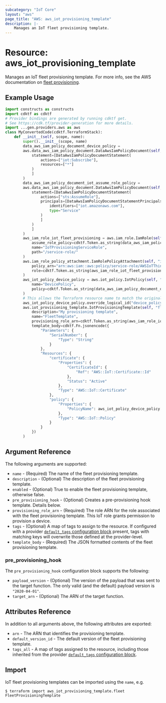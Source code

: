 ```yaml
---
subcategory: "IoT Core"
layout: "aws"
page_title: "AWS: aws_iot_provisioning_template"
description: |-
    Manages an IoT fleet provisioning template.
---
```


# Resource: aws_iot_provisioning_template

Manages an IoT fleet provisioning template. For more info, see the AWS documentation on [fleet provisioning](https://docs.aws.amazon.com/iot/latest/developerguide/provision-wo-cert.html).

## Example Usage

```python
import constructs as constructs
import cdktf as cdktf
# Provider bindings are generated by running cdktf get.
# See https://cdk.tf/provider-generation for more details.
import ...gen.providers.aws as aws
class MyConvertedCode(cdktf.TerraformStack):
    def __init__(self, scope, name):
        super().__init__(scope, name)
        data_aws_iam_policy_document_device_policy =
        aws.data_aws_iam_policy_document.DataAwsIamPolicyDocument(self, "device_policy",
            statement=[DataAwsIamPolicyDocumentStatement(
                actions=["iot:Subscribe"],
                resources=["*"]
            )
            ]
        )
        data_aws_iam_policy_document_iot_assume_role_policy =
        aws.data_aws_iam_policy_document.DataAwsIamPolicyDocument(self, "iot_assume_role_policy",
            statement=[DataAwsIamPolicyDocumentStatement(
                actions=["sts:AssumeRole"],
                principals=[DataAwsIamPolicyDocumentStatementPrincipals(
                    identifiers=["iot.amazonaws.com"],
                    type="Service"
                )
                ]
            )
            ]
        )
        aws_iam_role_iot_fleet_provisioning = aws.iam_role.IamRole(self, "iot_fleet_provisioning",
            assume_role_policy=cdktf.Token.as_string(data_aws_iam_policy_document_iot_assume_role_policy.json),
            name="IoTProvisioningServiceRole",
            path="/service-role/"
        )
        aws.iam_role_policy_attachment.IamRolePolicyAttachment(self, "iot_fleet_provisioning_registration",
            policy_arn="arn:aws:iam::aws:policy/service-role/AWSIoTThingsRegistration",
            role=cdktf.Token.as_string(aws_iam_role_iot_fleet_provisioning.name)
        )
        aws_iot_policy_device_policy = aws.iot_policy.IotPolicy(self, "device_policy_4",
            name="DevicePolicy",
            policy=cdktf.Token.as_string(data_aws_iam_policy_document_device_policy.json)
        )
        # This allows the Terraform resource name to match the original name. You can remove the call if you don't need them to match.
        aws_iot_policy_device_policy.override_logical_id("device_policy")
        aws.iot_provisioning_template.IotProvisioningTemplate(self, "fleet",
            description="My provisioning template",
            name="FleetTemplate",
            provisioning_role_arn=cdktf.Token.as_string(aws_iam_role_iot_fleet_provisioning.arn),
            template_body=cdktf.Fn.jsonencode({
                "Parameters": {
                    "SerialNumber": {
                        "Type": "String"
                    }
                },
                "Resources": {
                    "certificate": {
                        "Properties": {
                            "CertificateId": {
                                "Ref": "AWS::IoT::Certificate::Id"
                            },
                            "Status": "Active"
                        },
                        "Type": "AWS::IoT::Certificate"
                    },
                    "policy": {
                        "Properties": {
                            "PolicyName": aws_iot_policy_device_policy.name
                        },
                        "Type": "AWS::IoT::Policy"
                    }
                }
            })
        )
```

## Argument Reference

The following arguments are supported:

* `name` - (Required) The name of the fleet provisioning template.
* `description` - (Optional) The description of the fleet provisioning template.
* `enabled` - (Optional) True to enable the fleet provisioning template, otherwise false.
* `pre_provisioning_hook` - (Optional) Creates a pre-provisioning hook template. Details below.
* `provisioning_role_arn` - (Required) The role ARN for the role associated with the fleet provisioning template. This IoT role grants permission to provision a device.
* `tags` - (Optional) A map of tags to assign to the resource. If configured with a provider [`default_tags` configuration block](https://registry.terraform.io/providers/hashicorp/aws/latest/docs#default_tags-configuration-block) present, tags with matching keys will overwrite those defined at the provider-level.
* `template_body` - (Required) The JSON formatted contents of the fleet provisioning template.

### pre_provisioning_hook

The `pre_provisioning_hook` configuration block supports the following:

* `payload_version` - (Optional) The version of the payload that was sent to the target function. The only valid (and the default) payload version is `"2020-04-01"`.
* `target_arn` - (Optional) The ARN of the target function.

## Attributes Reference

In addition to all arguments above, the following attributes are exported:

* `arn` - The ARN that identifies the provisioning template.
* `default_version_id` - The default version of the fleet provisioning template.
* `tags_all` - A map of tags assigned to the resource, including those inherited from the provider [`default_tags` configuration block](https://registry.terraform.io/providers/hashicorp/aws/latest/docs#default_tags-configuration-block).

## Import

IoT fleet provisioning templates can be imported using the `name`, e.g.

```
$ terraform import aws_iot_provisioning_template.fleet FleetProvisioningTemplate
```

<!-- cache-key: cdktf-0.17.0-pre.15 input-2c064c50711c2181b7c5898f7e2e500d09ed774cdda50dbaf7ac6ae81797a1a9 -->